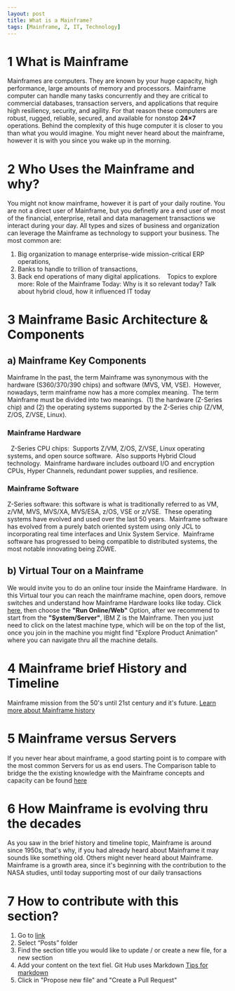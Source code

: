 ```yaml
---
layout: post
title: What is a Mainframe?
tags: [Mainframe, Z, IT, Technology]
---
```


# 1 What is Mainframe
Mainframes are computers. They are known by your huge capacity, high performance, large amounts of memory and processors.  Mainframe computer can handle many tasks concurrently and they are critical to commercial databases, transaction servers, and applications that require high resiliency, security, and agility.
For that reason these computers are robust, rugged, reliable, secured, and available for nonstop **24×7** operations.
Behind the complexity of this huge computer it is closer to you than what you would imagine. You might never heard about the mainframe, however it is with you since you wake up in the morning. 

# 2 Who Uses the Mainframe and why? 
You might not know mainframe, however it is part of your daily routine. You are not a direct user of Mainframe, but you definetly are a end user of most of the financial, enterprise, retail and data management transactions we interact during your day. All types and sizes of business and organization can leverage the Mainframe as technology to support your business. The most common are:
1. Big organization to manage enterprise-wide mission-critical ERP operations, 
2. Banks to handle to trillion of transactions, 
3. Back end operations of many digital applications. 
 
Topics to explore more: Role of the Mainframe Today: Why is it so relevant today? Talk about hybrid cloud, how it influenced IT today 

# 3 Mainframe Basic Architecture & Components

## a) Mainframe Key Components
Mainframe In the past, the term Mainframe was synonymous with the hardware (S360/370/390 chips) and software (MVS, VM, VSE).  However, nowadays, term mainframe now has a more complex meaning.
 The term Mainframe must be divided into two meanings.  (1) the hardware (Z-Series chip) and (2) the operating systems supported by the Z-Series chip (Z/VM, Z/OS, Z/VSE, Linux).
 
 ### Mainframe Hardware
 
 Z-Series CPU chips:  Supports Z/VM, Z/OS, Z/VSE, Linux operating systems, and open source software.  Also supports Hybrid Cloud technology.  Mainframe hardware includes outboard I/O and encryption CPUs, Hyper Channels, redundant power supplies, and resilience. 
 
 ### Mainframe Software

Z-Series software: this software is what is traditionally referred to as VM, z/VM, MVS, MVS/XA, MVS/ESA, z/OS, VSE or z/VSE.  These operating systems have evolved and used over the last 50 years.  Mainframe software has evolved from a purely batch oriented system using only JCL to incorporating real time interfaces and Unix System Service.  Mainframe software has progressed to being compatible to distributed systems, the most notable innovating being ZOWE.
 
## b) Virtual Tour on a Mainframe
We would invite you to do an online tour inside the Mainframe Hardware.  In this Virtual tour you can reach the mainframe machine, open doors, remove switches and understand how Mainframe Hardware looks like today. Click [here](http://m.kaon.com/c/ib), then choose the **"Run Online/Web"** Option, after we recommend to start from the **"System/Server"**, IBM Z is the Mainframe. Then you just need to click on the latest machine type, which will be on the top of the list, once you join in the machine you might find "Explore Product Animation" where you can navigate thru all the machine details. 

# 4 Mainframe brief History and Timeline
Mainframe mission from the 50's until 21st century and it's future. [Learn more about Mainframe history](https://www.computerhistory.org/revolution/mainframe-computers/7/166)

# 5 Mainframe versus Servers 
If you never hear about mainframe, a good starting point is to compare with the most common Servers for us as end users. The Comparison table to bridge the the existing knowledge with the Mainframe concepts and capacity can be found [here](https://www.educba.com/mainframe-vs-server/)

# 6 How Mainframe is evolving thru the decades 
As you saw in the brief history and timeline topic, Mainframe is around since 1950s, that's why, if you had already heard about Mainframe it may sounds like something old. Others might never heard about Mainframe.
Mainframe is a growth area, since it's beginning with the contribution to the NASA studies, until today supporting most of our daily transactions

# 7 How to contribute with this section?
1. Go to [link](https://github.com/gcartier94/test-page)
2. Select “Posts” folder
3. Find the section title you would like to update / or create a new file, for a new section
4. Add your content on the text fiel. Git Hub uses Markdown [Tips for markdown](https://www.markdownguide.org/basic-syntax/) 
5. Click in "Propose new file" and "Create a Pull Request"

